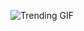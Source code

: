 
<!-- GIF_SECTION -->
![Trending GIF](https://media2.giphy.com/media/v1.Y2lkPThiYjIxNzcycWgxcXFidmRycjQ1aXl5cXZ2cG9xZjZkd2IzdnJ3eHVtM3U3MG02YyZlcD12MV9naWZzX3NlYXJjaCZjdD1n/boYxZ1fa72kcgr70sN/giphy.gif)
<!-- END_GIF_SECTION -->
